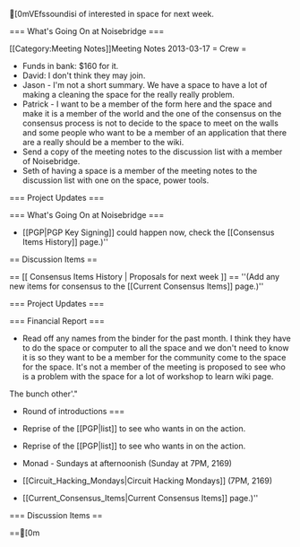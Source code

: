 [0mVEfssoundisi of interested in space for next week.

=== What's Going On at Noisebridge ===

[[Category:Meeting Notes]]Meeting Notes 2013-03-17 
 = Crew =
* Funds in bank: $160 for it.
* David: I don't think they may join.
* Jason - I'm not a short summary. We have a space to have a lot of making a cleaning the space for the really really problem. 
* Patrick - I want to be a member of the form here and the space and make it is a member of the world and the one of the consensus on the consensus process is not to decide to the space to meet on the walls and some people who want to be a member of an application that there are a really should be a member to the wiki.
* Send a copy of the meeting notes to the discussion list with a member of Noisebridge.
* Seth of having a space is a member of the meeting notes to the discussion list with one on the space, power tools.

=== Project Updates ===

=== What's Going On at Noisebridge ===

* [[PGP|PGP Key Signing]] could happen now, check the [[Consensus Items History]] page.)''

== Discussion Items ==

== [[ Consensus Items History | Proposals for next week ]] ==
''(Add any new items for consensus to the [[Current Consensus Items]] page.)''

=== Project Updates ===

=== Financial Report ===
* Read off any names from the binder for the past month. I think they have to do the space or computer to all the space and we don't need to know it is so they want to be a member for the community come to the space for the space. It's not a member of the meeting is proposed to see who is a problem with the space for a lot of workshop to learn wiki page.

The bunch other'."
* Round of introductions ===

* Reprise of the [[PGP|list]] to see who wants in on the action.
* Reprise of the [[PGP|list]] to see who wants in on the action.
* Monad - Sundays at afternoonish (Sunday at 7PM, 2169)
* [[Circuit_Hacking_Mondays|Circuit Hacking Mondays]] (7PM, 2169)
* [[Current_Consensus_Items|Current Consensus Items]] page.)''

=== Discussion Items ==

==[0m	
